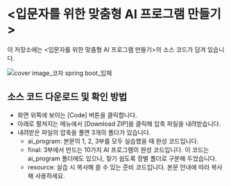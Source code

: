 # <입문자를 위한 맞춤형 AI 프로그램 만들기> 

이 저장소에는 <입문자를 위한 맞춤형 AI 프로그램 만들기>의 소스 코드가 담겨 있습니다.

![cover image_코자 spring boot_입체](https://github.com/gilbutITbook/080354/assets/6995518/9c6e97fc-5a1c-4856-98a8-8a16eb2c85e2)

## 소스 코드 다운로드 및 확인 방법

- 화면 위쪽에 보이는 [Code] 버튼을 클릭합니다.
- 아래로 펼쳐지는 메뉴에서 [Download ZIP]을 클릭해 압축 파일을 내려받습니다. 
- 내려받은 파일의 압축을 풀면 3개의 폴더가 있습니다.
	- ai_program: 본문의 1, 2, 3부를 모두 실습했을 때 완성 코드입니다.
	- final: 3부에서 만드는 10가지 AI 프로그램의 완성 코드입니다. 이 코드는 ai_program 폴더에도 있으나, 찾기 쉽도록 장별 폴더로 구분해 두었습니다. 
	- resource: 실습 시 복사해 쓸 수 있는 준비 코드입니다. 본문 안내에 따라 복사해 사용하세요.


